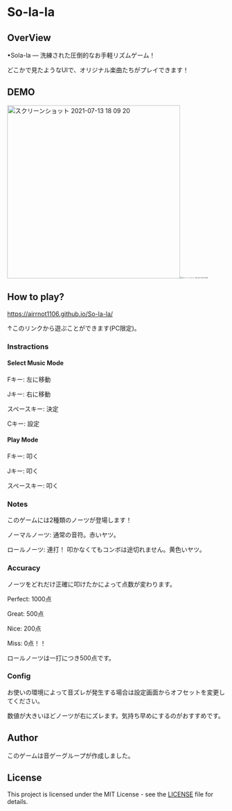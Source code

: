 # So-la-la

## OverView

•Sola-la ― 洗練された圧倒的なお手軽リズムゲーム！

どこかで見たようなUIで、オリジナル楽曲たちがプレイできます！

## DEMO

<img width="399" alt="スクリーンショット 2021-07-13 18 09 20" src="https://user-images.githubusercontent.com/62370527/125425449-e49794e8-d277-4f65-b105-81af31ffd8a0.png"><img src="https://user-images.githubusercontent.com/62370527/125425781-b47b97b3-a9ff-4ded-8fd7-2c2b0ab72635.png" alt="スクリーンショット 201-07-11 22 19 26" style="zoom:24%;" />



## How to play?

https://airrnot1106.github.io/So-la-la/

↑このリンクから遊ぶことができます(PC限定)。

###  Instractions

#### Select Music Mode

Fキー: 左に移動

Jキー: 右に移動

スペースキー: 決定

Cキー: 設定

#### Play Mode

Fキー: 叩く

Jキー: 叩く

スペースキー: 叩く

### Notes

このゲームには2種類のノーツが登場します！

ノーマルノーツ: 通常の音符。赤いヤツ。

ロールノーツ: 連打！ 叩かなくてもコンボは途切れません。黄色いヤツ。

### Accuracy

ノーツをどれだけ正確に叩けたかによって点数が変わります。

Perfect: 1000点

Great: 500点

Nice: 200点

Miss: 0点！！

ロールノーツは一打につき500点です。

### Config

お使いの環境によって音ズレが発生する場合は設定画面からオフセットを変更してください。

数値が大きいほどノーツが右にズレます。気持ち早めにするのがおすすめです。

## Author

このゲームは音ゲーグループが作成しました。

## License

This project is licensed under the MIT License - see the [LICENSE](https://github.com/airRnot1106/So-la-la/blob/master/LICENSE) file for details.

